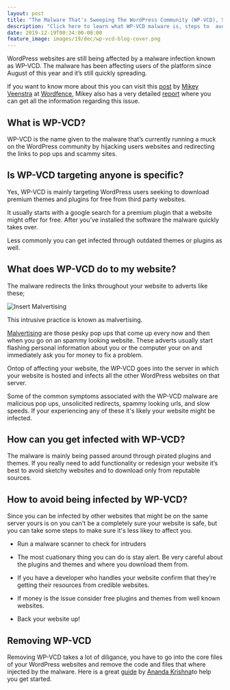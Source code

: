```yaml
---
layout: post
title: "The Malware That's Sweeping The WordPress Community (WP-VCD), Some Quick Questions."
description: "Click here to learn what WP-VCD malware is, steps to  avoiding it, and where to begin reversing the damage"
date: 2019-12-19T00:34:00-08:00
feature_image: images/19/dec/wp-vcd-blog-cover.png
---
```


WordPress websites are still being affected by a malware infection known as WP-VCD.  The malware has been affecting users of the platform since August of this year and it’s still quickly spreading.

If you want to know more about this you can visit this [post](https://www.wordfence.com/blog/2019/11/wp-vcd-the-malware-you-install-on-your-own-sites/) by [Mikey Veenstra](https://twitter.com/heyitsmikeyv) at [Wordfence](https://www.wordfence.com/), Mikey also has a very detailed [report](https://www.wordfence.com/wp-content/uploads/2019/11/Wordfence-WP-VCD-Whitepaper.pdf) where you can get all the information regarding this issue.

## What is WP-VCD?

WP-VCD is the name given to the malware that’s currently running a muck on the WordPress community by hijacking users websites and redirecting the links to pop ups and scammy sites.

## Is WP-VCD targeting anyone is specific?

Yes, WP-VCD is mainly targeting WordPress users seeking to download premium themes and plugins for free from third party websites.  

It usually starts with a google search for a premium plugin that a website might offer for free.  After you’ve installed the software the malware quickly takes over.

Less commonly you can get infected through outdated themes or plugins as well.

## What does WP-VCD do to my website?

The malware redirects the links throughout your website to adverts like these;

![Insert Malvertising](https://filestore.community.support.microsoft.com/api/images/456e14f3-e959-452d-bcd7-f6b1b9575961?upload=true)

This intrusive practice is known as malvertising.

[Malvertising](https://blog.malwarebytes.com/101/2015/02/what-is-malvertising/) are those pesky pop ups that come up every now and then when you go on an spammy looking website. These adverts usually  start flashing personal information about you or the computer your on and immediately ask you for money to fix a problem.

Ontop of affecting your website, the WP-VCD goes into the server in which your website is hosted and infects all the other WordPress websites on that server.

Some of the common symptoms associated with the WP-VCD malware are malicious pop ups, unsolicited redirects, spammy looking urls, and slow speeds.  If your experiencing any of these it's likely your website might be infected.

## How can you get infected with WP-VCD?

The malware is mainly being passed around through pirated plugins and themes.  If you really need to add functionality or redesign your website it’s best to avoid sketchy websites and to download only from reputable sources. 

## How to avoid being infected by WP-VCD?

Since you can be infected by other websites that might be on the same server yours is on you can't be a completely sure your website is safe, but you can take some steps to make sure it's less likey to affect you.

- Run a malware scanner to check for intruders

- The most cuationary thing you can do is stay alert.  Be very careful about the plugins and themes and where you download them from. 

- If you have a developer who handles your website confirm that they’re getting their resources from credible websites. 

- If money is the issue consider free plugins and themes from well known websites. 

- Back your website up! 

## Removing WP-VCD

Removing WP-VCD takes a lot of diligance, you have to go into the core files of your WordPress websites and remove the code and files that where injected by the malware.  Here is a great [guide](https://www.getastra.com/blog/911/wordpress-site-hacked-malware-backdoor/) by [Ananda Krishna](https://twitter.com/_AnandaKrishna/likes)to help you get started.



